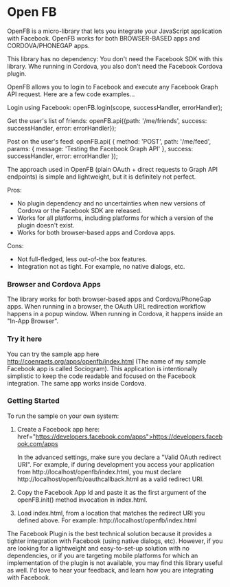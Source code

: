 # Open FB #

OpenFB is a micro-library that lets you integrate your JavaScript application with Facebook.
OpenFB works for both BROWSER-BASED apps and CORDOVA/PHONEGAP apps.

This library has no dependency: You don't need the Facebook SDK with this library. Whe running in Cordova, you also 
don't need the Facebook Cordova plugin. 

OpenFB allows you to login to Facebook and execute any Facebook Graph API request.
 Here are a few code examples...

Login using Facebook:
    openFB.login(scope, successHandler, errorHandler);

Get the user's list of friends:
    openFB.api({path: '/me/friends', success: successHandler, error: errorHandler});

Post on the user's feed:
    openFB.api(
        {
            method: 'POST',
            path: '/me/feed',
            params: {
                message: 'Testing the Facebook Graph API'
            },
            success: successHandler,
            error: errorHandler
        });

The approach used in OpenFB (plain OAuth + direct requests to Graph API endpoints) is simple and lightweight, but it is definitely not perfect.

Pros:
- No plugin dependency and no uncertainties when new versions of Cordova or the Facebook SDK are released.
- Works for all platforms, including platforms for which a version of the plugin doesn't exist. 
- Works for both browser-based apps and Cordova apps.

Cons:
- Not full-fledged, less out-of-the box features.
- Integration not as tight. For example, no native dialogs, etc.

### Browser and Cordova Apps ###
The library works for both browser-based apps and Cordova/PhoneGap apps. When running in a browser, the OAuth URL redirection workflow happens in a popup window. When running in Cordova, it happens inside an "In-App Browser".

### Try it here ###
You can try the sample app here http://coenraets.org/apps/openfb/index.html (The name of my sample Facebook app is called Sociogram). This application is intentionally simplistic to keep the code readable and focused on the Facebook integration. The same app works inside Cordova.

### Getting Started ###
To run the sample on your own system:
1. Create a Facebook app here: href="https://developers.facebook.com/apps">https://developers.facebook.com/apps

   In the advanced settings, make sure you declare a "Valid OAuth redirect URI". For example, if during development you access your application from http://localhost/openfb/index.html, you must declare http://localhost/openfb/oauthcallback.html as a valid redirect URI.</p>

2. Copy the Facebook App Id and paste it as the first argument of the openFB.init() method invocation in index.html.
3. Load index.html, from a location that matches the redirect URI you defined above. For example: http://localhost/openfb/index.html

The Facebook Plugin is the best technical solution because it provides a tighter integration with Facebook (using native dialogs, etc). However, if you are looking for a lightweight and easy-to-set-up solution with no dependencies, or if you are targeting mobile platforms for which an implementation of the plugin is not available, you may find this library useful as well. I'd love to hear your feedback, and learn how you are integrating with Facebook.

